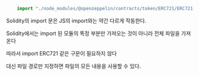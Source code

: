 ```js
	import "./node_modules/@openzeppelin/contracts/token/ERC721/ERC721.sol";
```

Solidity의 import 문은 JS의 import와는 약간 다르게 작동한다.

Solidity에서는 import 된 모듈의 특정 부분만 가져오는 것이 아니라 전체 파일을 가져온다

따라서 import ERC721 같은 구문이 필요하지 않다

대신 파일 경로만 지정하면 파일의 모든 내용을 사용할 수 있다.